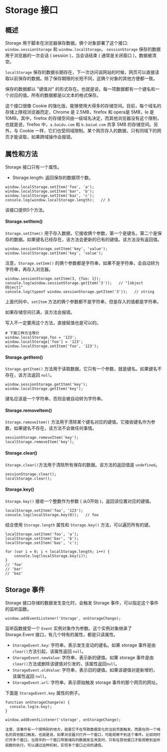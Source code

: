 # Storage 接口
## 概述
Storage 用于脚本在浏览器保存数据。俩个对象部署了这个接口: `window.sessionStorage` 和 `window.localStorage`。
`sessionStorage` 保存的数据用于浏览器的一次会话 ( session )，当会话结束 ( 通常是关闭窗口 )，数据被清空。

`localStorage` 保存的数据长期存在，下一次访问该网站的时候，网页可以直接读取以前保存的数据。除了保存期限的长短不同，这俩个对象的其他方便都一致。

保存的数据都以 "键值对" 的形式存在。也就是说，每一项数据都有一个键名和一个对应的值。所有的数据都是以文本的格式保存。

这个接口很像 Cookie 的强化版，能够使用大得多的存储空间。目前，每个域名的存储上限视浏览器而定，Chrome 是 2.5MB，firefox 和 opera是 5MB，Ie 是 10MB，其中，firefox 的存储空间由一级域名决定，而其他浏览器没有这个限制，也就是说，firefox 中，`a.baidu.com` 和 `b.baiud.com` 共享 5MB 的存储空间。另外，与 Cookie 一样，它们也受同域限制。某个网页存入的数据，只有同域下的网页才能读取，如果跨域操作会报错。
## 属性和方法
Storage 接口只有一个属性。
+ Storage.length: 返回保存的数据项个数。
```
window.localStorage.setItem('foo', 'a');
window.localStorage.setItem('bar', 'b');
window.localStorage.setItem('baz', 'c');
console.log(window.localStorage.length);   // 3
```
该接口提供5个方法。

#### Storage.setItem()
`Storage.setItem()` 用于存入数据，它接收俩个参数，第一个是键名，第二个是保存的数据。如果键名已经存在，该方法会更新的已有的键值。该方法没有返回值。
```
window.sessionStorage.setItem('key', 'value');
window.localStorage.setItem('key', 'value');
```
注意，`Storage.setIem()` 的俩个参数都是字符串，如果不是字符串，会自动转为字符串，再存入浏览器。
```
window.sessionStorage.setItem(3, {foo: 1});
console.log(window.sessionStorage.getItem('3'));   // "[object Object]"
console.log(typeof window.sessionStorage.getItem('3'));   // string
```
上面代码中，`setItem` 方法的俩个参数都不是字符串，但是存入的值都是字符串。

如果存储空间已满，该方法会报错。

写入不一定要用这个方法，直接赋值也是可以的。
```
# 下面三种方法等价
window.localStorage.foo = '123';
window.localStorage['foo'] = '123';
window.localStorage.setItem('foo', '123');
```
#### Storage.getItem()
`Storage.getItem()` 方法用于读取数据。它只有一个参数，就是键名。如果键名不存在，该方法返回 `null`。
```
window.sessionStorage.getItem('key');
window.localStorage.getItem('key');
```
键名应该是一个字符串，否则会被自动转为字符串。
#### Storage.removeItem()
`Storage.removeItem()` 方法用于清除某个键名对应的键值。它接收键名作为参数，如果键名不存在，该方法不会做任何事情。
```
sessionStorage.removeItem('key');
localStorage.removeItem('key');
```
#### Storage.clear()
`Storage.clear()`方法用于清除所有保存的数据。该方法的返回值是 `undefined`。
```
sessionStorage.clear();
localStorage.clear();
```
#### Storage.key()
`Storage.key()` 接收一个整数作为参数 ( 从0开始 )，返回该位置对应的键值。
```
localStorage.setItem('foo', '123');
console.log(localStorage.key(0));   // foo
```
结合使用 `Storage.length` 属性和 `Storage.key()` 方法，可以遍历所有的键。
```
localStorage.setItem('foo', 'a');
localStorage.setItem('bar', 'b');
localStorage.setItem('baz', 'c');

for (var i = 0; i < localStorage.length; i++) {
    console.log(localStorage.key(i));
}
// 'foo'
// 'bar'
// 'baz'
```
## Storage 事件
Storage 接口存储的数据发生变化时，会触发 Storage 事件，可以指定这个事件的监听函数。
```
window.addEventListener('Storage', onStorageChange);
```
监听函数接受一个 `Event` 实例对象作为参数。这个实例对象继承了 Storage.Event 接口，有几个特有的属性，都是只读属性。
+ `StorageEvent.key`: 字符串，表示发生变动的键名。如果 storage 事件是由 `clear()`方法引起，该属性返回 `null`。
+ `StorageEvent.newValue`: 字符串，表示新的键值。如果 storage 事件是由`clear()`方法或删除该键值对引发的，该属性返回`null`。
+ `StorageEvent.oldValue`: 字符串，表示旧的键值。如果该键值对是新增的，该属性返回 `null`。
+ `StorageEvent.url`: 字符串，表示原始触发 storage 事件的那个网页的网址。

下面是 `StorageEvent.key` 属性的例子。
```
function onStorageChange(e) {
  console.log(e.key);
}

window.addEventListener('storage', onStorageChange);

注意，该事件有一个很特别的地方，就是它不在导致数据变化的当前页面触发，而是在同一个域名的其他窗口触发。也就是说，如果浏览器只打开一个窗口，可能观察不到这个事件。比如同时打开多个窗口，当其中的一个窗口导致储存的数据发生改变时，只有在其他窗口才能观察到监听函数的执行。可以通过这种机制，实现多个窗口之间的通信。
```




